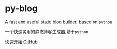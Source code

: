 # py-blog

A fast and useful static blog builder, based on `python`

一个快速实用的静态博客生成器,基于`python`

[快速开始](快速开始)
[GitHub](https://github.com/zcmimi/py-blog)
